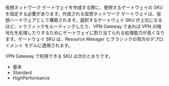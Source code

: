 仮想ネットワーク ゲートウェイを作成する際に、使用するゲートウェイの SKU を指定する必要があります。作成される仮想ネットワーク ゲートウェイは、仮想ハードウェアとして構築されます。選択するゲートウェイ SKU が上位になるほど、トラフィックをルーティングしたり、VPN Gateway であれば VPN の暗号化を処理したりするためにゲートウェイに割り当てられる処理能力が高くなります。ゲートウェイ SKU は、Resource Manager とクラシックの両方のデプロイメント モデルに適用されます。

VPN Gateway で利用できる SKU は次のとおりです。

- 基本
- Standard
- HighPerformance

<!---HONumber=AcomDC_0921_2016-->